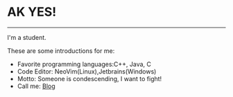 # AK YES!
----
I'm a student.

These are some introductions for me:
- Favorite programming languages:C++, Java, C
- Code Editor: NeoVim(Linux),Jetbrains(Windows)
- Motto: Someone is condescending, I want to fight!
- Call me: [Blog](http://dawnsinky.github.io)

